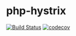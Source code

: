 # php-hystrix 

[![Build Status](https://travis-ci.com/liamsorsby/php-hystrix.svg?branch=master)](https://travis-ci.com/liamsorsby/php-hystrix) [![codecov](https://codecov.io/gh/liamsorsby/php-hystrix/branch/master/graph/badge.svg)](https://codecov.io/gh/liamsorsby/php-hystrix)
